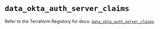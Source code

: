 # `data_okta_auth_server_claims`

Refer to the Terraform Registory for docs: [`data_okta_auth_server_claims`](https://registry.terraform.io/providers/okta/okta/4.2.0/docs/data-sources/auth_server_claims).
